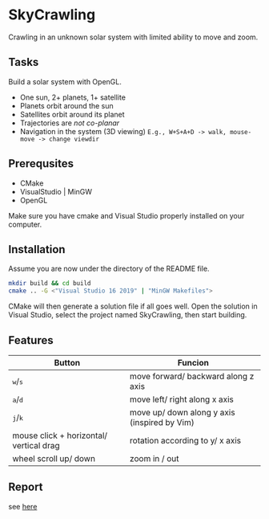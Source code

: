 # SkyCrawling

Crawling in an unknown solar system with limited ability to move and zoom.

## Tasks

Build a solar system with OpenGL.

* One sun, 2+ planets, 1+ satellite
* Planets orbit around the sun
* Satellites orbit around its planet
* Trajectories are *not co-planar*
*  Navigation in the system (3D viewing)
`E.g., W+S+A+D -> walk, mouse-move -> change viewdir`

## Prerequsites

* CMake
* VisualStudio | MinGW
* OpenGL

Make sure you have cmake and Visual Studio properly installed on your computer.

## Installation

Assume you are now under the directory of the README file. 

```bash
mkdir build && cd build
cmake .. -G <"Visual Studio 16 2019" | "MinGW Makefiles">
```

CMake will then generate a solution file if all goes well.
Open the solution in Visual Studio, select the project named SkyCrawling, then start building. 

## Features

| Button                                  | Funcion                                      |
| --------------------------------------- | -------------------------------------------- |
| <kbd>w</kbd>/<kbd>s</kbd>               | move forward/ backward along z axis          |
| <kbd>a</kbd>/<kbd>d</kbd>               | move left/ right along x axis                |
| <kbd>j</kbd>/<kbd>k</kbd>               | move up/ down along y axis (inspired by Vim) |
| mouse click + horizontal/ vertical drag | rotation according to y/ x axis              |
| wheel scroll up/ down                   | zoom in / out                                |

## Report

see [here](./Report.md)